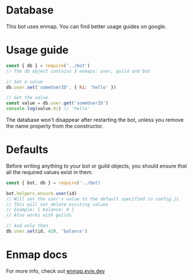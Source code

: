 # Database
This bot uses enmap. You can find better usage guides on google.

# Usage guide
```js
const { db } = require('../bot')
// The db object contains 3 enmaps: user, guild and bot

// Set a value
db.user.set('someUserID', { hi: 'hello' })

// Get the value
const value = db.user.get('someUserID')
console.log(value.hi) // 'hello'
```
The database won't disappear after restarting the bot, unless you remove the name property from the constructor.

# Defaults
Before writing anything to your bot or guild objects, you should ensure that all the required values exist in them.
```js
const { bot, db } = require('../bot)

bot.helpers.ensure.user(id)
// Will set the user's value to the default specified in config.js
// This will not delete existing values
// Example: { balance: 0 }
// Also works with guilds

// And only then
db.user.set(id, 420, 'balance')
```

# Enmap docs
For more info, check out [enmap.evie.dev](https://enmap.evie.dev/)